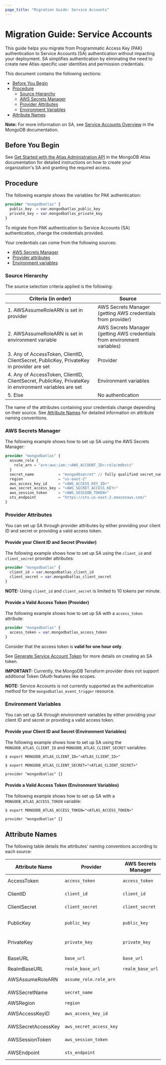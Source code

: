 ```yaml
---
page_title: "Migration Guide: Service Accounts"
---
```


# Migration Guide: Service Accounts

This guide helps you migrate from Programmatic Access Key (PAK) authentication to Service
Accounts (SA) authentication without impacting your deployment. SA simplifies
authentication by eliminating the need to create new Atlas-specific user identities and
permission credentials.

This document contains the following sections:

- [Before You Begin](#before-you-begin)
- [Procedure](#procedure)
  - [Source Hierarchy](#source-hierarchy)
  - [AWS Secrets Manager](#aws-secrets-manager)
  - [Provider Attributes](#provider-attributes)
  - [Environment Variables](#environment-variables)
- [Attribute Names](#attribute-names)

**Note:** For more information on SA, see [Service Accounts Overview](https://www.mongodb.com/docs/atlas/api/service-accounts-overview/) in the MongoDB documentation.

## Before You Begin

See [Get Started with the Atlas Administration API](https://www.mongodb.com/docs/atlas/configure-api-access/#grant-programmatic-access-to-an-organization) in the MongoDB Atlas documentation for detailed
instructions on how to create your organization's SA and granting the required access.

## Procedure

The following example shows the variables for PAK authentication:

```terraform
provider "mongodbatlas" {
  public_key  = var.mongodbatlas_public_key
  private_key = var.mongodbatlas_private_key
}
```

To migrate from PAK authentication to Service Accounts (SA) authentication, change the credentials provided.

Your credentials can come from the following sources:

- [AWS Secrets Manager](#aws-secrets-manager)
- [Provider attributes](#provider-attributes)
- [Environment variables](#environment-variables)

### Source Hierarchy

The source selection criteria applied is the following:

| Criteria (in order) | Source |
|---|---|
| 1. AWSAssumeRoleARN is set in provider | AWS Secrets Manager (getting AWS credentials from provider) |
| 2. AWSAssumeRoleARN is set in environment variable | AWS Secrets Manager (getting AWS credentials from environment variables) |
| 3. Any of AccessToken, ClientID, ClientSecret, PublicKey, PrivateKey in provider are set | Provider |
| 4. Any of AccessToken, ClientID, ClientSecret, PublicKey, PrivateKey in environment variables are set | Environment variables |
| 5. Else | No authentication |

The name of the attributes containing your credentials change depending on their source. See [Attribute Names](#attribute-names) for detailed information on attribute naming conventions.

### AWS Secrets Manager

The following example shows how to set up SA using the AWS Secrets Manager:

```terraform
provider "mongodbatlas" {
  assume_role {
    role_arn = "arn:aws:iam::<AWS_ACCOUNT_ID>:role/mdbsts"
  }
  secret_name           = "mongodbsecret" // fully qualified secret_name ARN also supported as input 
  region                = "us-east-2"
  aws_access_key_id     = "<AWS_ACCESS_KEY_ID>"
  aws_secret_access_key = "<AWS_SECRET_ACCESS_KEY>"
  aws_session_token     = "<AWS_SESSION_TOKEN>"
  sts_endpoint          = "https://sts.us-east-2.amazonaws.com/"
}
```

### Provider Attributes

You can set up SA through provider attributes by either providing your client ID and secret or
providing a valid access token.

#### Provide your Client ID and Secret (Provider)

The following example shows how to set up SA using the `client_id` and `client_secret` provider attributes:

```terraform
provider "mongodbatlas" {
  client_id = var.mongodbatlas_client_id
  client_secret = var.mongodbatlas_client_secret
}
```

**NOTE:** Using `client_id` and `client_secret` is limited to 10 tokens per minute.

#### Provide a Valid Access Token (Provider)

The following example shows how to set up SA with a ``access_token`` attribute:

```terraform
provider "mongodbatlas" { 
  access_token = var.mongodbatlas_access_token
}
```

Consider that the access token is **valid for one hour only**.

See [Generate Service Account Token](https://www.mongodb.com/docs/atlas/api/service-accounts/generate-oauth2-token/#std-label-generate-oauth2-token-atlas) for more details on creating an SA token.

**IMPORTANT:**  Currently, the MongoDB Terraform provider does not support additional Token OAuth features like scopes.

**NOTE:** Service Accounts is not currently supported as the authentication method for the ``mongodbatlas_event_trigger`` resource.

### Environment Variables

You can set up SA through environment variables by either providing your client ID and secret or
providing a valid access token.

#### Provide your Client ID and Secret (Environment Variables)

The following example shows how to set up SA using the ``MONGODB_ATLAS_CLIENT_ID`` and
``MONGODB_ATLAS_CLIENT_SECRET`` variables:

```shell
$ export MONGODB_ATLAS_CLIENT_ID="<ATLAS_CLIENT_ID>"

$ export MONGODB_ATLAS_CLIENT_SECRET="<ATLAS_CLIENT_SECRET>"

provider "mongodbatlas" {}
```

#### Provide a Valid Access Token (Environment Variables)

The following example shows how to set up SA with a ``MONGODB_ATLAS_ACCESS_TOKEN`` variable:

```shell
$ export MONGODB_ATLAS_ACCESS_TOKEN="<ATLAS_ACCESS_TOKEN>" 

provider "mongodbatlas" {}
```

## Attribute Names

The following table details the attributes' naming conventions according to each source:

| Attribute Name | Provider | AWS Secrets Manager | Environment variable (checked in order) |
|---|---|---|---|
| AccessToken | `access_token` | `access_token` | `MONGODB_ATLAS_ACCESS_TOKEN`, `MCLI_ACCESS_TOKEN` |
| ClientID | `client_id` | `client_id` | `MONGODB_ATLAS_CLIENT_ID`, `MCLI_CLIENT_ID` |
| ClientSecret | `client_secret` | `client_secret` | `MONGODB_ATLAS_CLIENT_SECRET`, `MCLI_CLIENT_SECRET` |
| PublicKey | `public_key` | `public_key` | `MONGODB_ATLAS_PUBLIC_API_KEY`, `MONGODB_ATLAS_PUBLIC_KEY`, `MCLI_PUBLIC_API_KEY` |
| PrivateKey | `private_key` | `private_key` | `MONGODB_ATLAS_PRIVATE_API_KEY`, `MONGODB_ATLAS_PRIVATE_KEY`, `MCLI_PRIVATE_API_KEY` |
| BaseURL | `base_url` | `base_url` | `MONGODB_ATLAS_BASE_URL`, `MCLI_OPS_MANAGER_URL` |
| RealmBaseURL | `realm_base_url` | `realm_base_url` | `MONGODB_REALM_BASE_URL` |
| AWSAssumeRoleARN | `assume_role.role_arn` |  | `ASSUME_ROLE_ARN`, `TF_VAR_ASSUME_ROLE_ARN` |
| AWSSecretName | `secret_name` |  | `SECRET_NAME`, `TF_VAR_SECRET_NAME` |
| AWSRegion | `region` |  | `AWS_REGION`, `TF_VAR_AWS_REGION` |
| AWSAccessKeyID | `aws_access_key_id` |  | `AWS_ACCESS_KEY_ID`, `TF_VAR_AWS_ACCESS_KEY_ID` |
| AWSSecretAccessKey | `aws_secret_access_key` |  | `AWS_SECRET_ACCESS_KEY`, `TF_VAR_AWS_SECRET_ACCESS_KEY` |
| AWSSessionToken | `aws_session_token` |  | `AWS_SESSION_TOKEN`, `TF_VAR_AWS_SESSION_TOKEN` |
| AWSEndpoint | `sts_endpoint` |  | `STS_ENDPOINT`, `TF_VAR_STS_ENDPOINT` |

